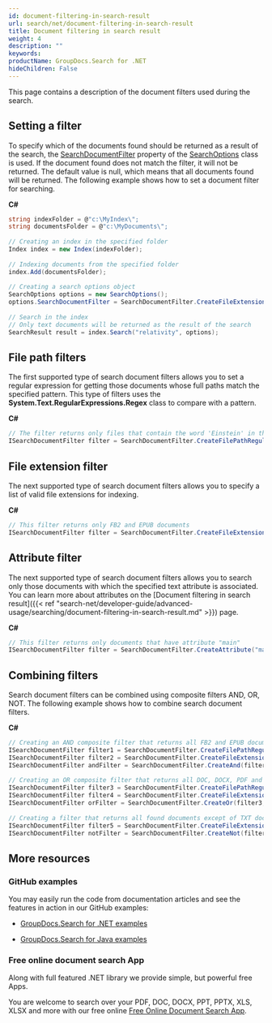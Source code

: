 ```yaml
---
id: document-filtering-in-search-result
url: search/net/document-filtering-in-search-result
title: Document filtering in search result
weight: 4
description: ""
keywords: 
productName: GroupDocs.Search for .NET
hideChildren: False
---
```

This page contains a description of the document filters used during the search.

## Setting a filter

To specify which of the documents found should be returned as a result of the search, the [SearchDocumentFilter](https://apireference.groupdocs.com/net/search/groupdocs.search.options/searchoptions/properties/searchdocumentfilter) property of the [SearchOptions](https://apireference.groupdocs.com/net/search/groupdocs.search.options/searchoptions) class is used. If the document found does not match the filter, it will not be returned. The default value is null, which means that all documents found will be returned. The following example shows how to set a document filter for searching.

**C#**

```csharp
string indexFolder = @"c:\MyIndex\";
string documentsFolder = @"c:\MyDocuments\";
 
// Creating an index in the specified folder
Index index = new Index(indexFolder);
 
// Indexing documents from the specified folder
index.Add(documentsFolder);
 
// Creating a search options object
SearchOptions options = new SearchOptions();
options.SearchDocumentFilter = SearchDocumentFilter.CreateFileExtension(".txt"); // Setting a document filter
 
// Search in the index
// Only text documents will be returned as the result of the search
SearchResult result = index.Search("relativity", options);
```

## File path filters

The first supported type of search document filters allows you to set a regular expression for getting those documents whose full paths match the specified pattern. This type of filters uses the **System.Text.RegularExpressions.Regex** class to compare with a pattern.

**C#**

```csharp
// The filter returns only files that contain the word 'Einstein' in their paths, not case sensitive
ISearchDocumentFilter filter = SearchDocumentFilter.CreateFilePathRegularExpression("Einstein", RegexOptions.IgnoreCase);
```

## File extension filter

The next supported type of search document filters allows you to specify a list of valid file extensions for indexing.

**C#**

```csharp
// This filter returns only FB2 and EPUB documents
ISearchDocumentFilter filter = SearchDocumentFilter.CreateFileExtension(".fb2", ".epub");
```

## Attribute filter

The next supported type of search document filters allows you to search only those documents with which the specified text attribute is associated. You can learn more about attributes on the [Document filtering in search result]({{< ref "search-net/developer-guide/advanced-usage/searching/document-filtering-in-search-result.md" >}}) page.

**C#**

```csharp
// This filter returns only documents that have attribute "main"
ISearchDocumentFilter filter = SearchDocumentFilter.CreateAttribute("main");
```

## Combining filters

Search document filters can be combined using composite filters AND, OR, NOT. The following example shows how to combine search document filters.

**C#**

```csharp
// Creating an AND composite filter that returns all FB2 and EPUB documents that have the word 'Einstein' in their full paths
ISearchDocumentFilter filter1 = SearchDocumentFilter.CreateFilePathRegularExpression("Einstein", RegexOptions.IgnoreCase);
ISearchDocumentFilter filter2 = SearchDocumentFilter.CreateFileExtension(".fb2", ".epub");
ISearchDocumentFilter andFilter = SearchDocumentFilter.CreateAnd(filter1, filter2);
 
// Creating an OR composite filter that returns all DOC, DOCX, PDF and all documents that have the word Einstein in their full paths
ISearchDocumentFilter filter3 = SearchDocumentFilter.CreateFilePathRegularExpression("Einstein", RegexOptions.IgnoreCase);
ISearchDocumentFilter filter4 = SearchDocumentFilter.CreateFileExtension(".doc", ".docx", ".pdf");
ISearchDocumentFilter orFilter = SearchDocumentFilter.CreateOr(filter3, filter4);
 
// Creating a filter that returns all found documents except of TXT documents
ISearchDocumentFilter filter5 = SearchDocumentFilter.CreateFileExtension(".txt");
ISearchDocumentFilter notFilter = SearchDocumentFilter.CreateNot(filter5);
```

## More resources

### GitHub examples

You may easily run the code from documentation articles and see the features in action in our GitHub examples:

*   [GroupDocs.Search for .NET examples](https://github.com/groupdocs-search/GroupDocs.Search-for-.NET)
    
*   [GroupDocs.Search for Java examples](https://github.com/groupdocs-search/GroupDocs.Search-for-Java)
    

### Free online document search App

Along with full featured .NET library we provide simple, but powerful free Apps.

You are welcome to search over your PDF, DOC, DOCX, PPT, PPTX, XLS, XLSX and more with our free online [Free Online Document Search App](https://products.groupdocs.app/search).
